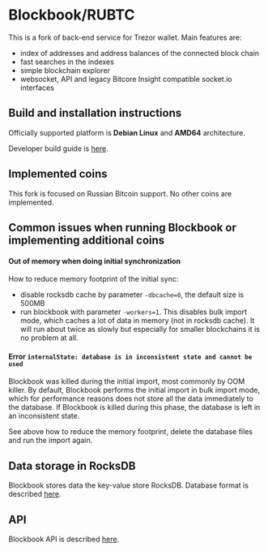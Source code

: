 # Blockbook/RUBTC

This is a fork of back-end service for Trezor wallet. Main features are:

- index of addresses and address balances of the connected block chain
- fast searches in the indexes
- simple blockchain explorer
- websocket, API and legacy Bitcore Insight compatible socket.io interfaces

## Build and installation instructions

Officially supported platform is **Debian Linux** and **AMD64** architecture.

Developer build guide is [here](/docs/build.md).

## Implemented coins

This fork is focused on Russian Bitcoin support. No other coins are implemented.

## Common issues when running Blockbook or implementing additional coins

#### Out of memory when doing initial synchronization

How to reduce memory footprint of the initial sync: 

- disable rocksdb cache by parameter `-dbcache=0`, the default size is 500MB
- run blockbook with parameter `-workers=1`. This disables bulk import mode, which caches a lot of data in memory (not in rocksdb cache). It will run about twice as slowly but especially for smaller blockchains it is no problem at all.

#### Error `internalState: database is in inconsistent state and cannot be used`

Blockbook was killed during the initial import, most commonly by OOM killer. By default, Blockbook performs the initial import in bulk import mode, which for performance reasons does not store all the data immediately to the database. If Blockbook is killed during this phase, the database is left in an inconsistent state. 

See above how to reduce the memory footprint, delete the database files and run the import again.

## Data storage in RocksDB

Blockbook stores data the key-value store RocksDB. Database format is described [here](/docs/rocksdb.md).

## API

Blockbook API is described [here](/docs/api.md).
